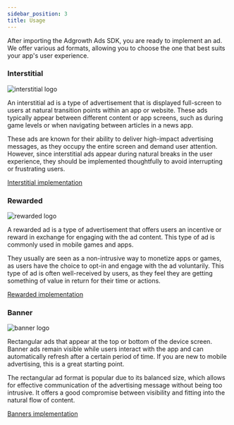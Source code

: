 ```yaml
---
sidebar_position: 3
title: Usage
---
```


After importing the Adgrowth Ads SDK, you are ready to implement an ad. We offer various ad formats, allowing you to choose the one that best suits your app's user experience.

### Interstitial

![interstitial logo](/img/format-interstitial.svg)

An interstitial ad is a type of advertisement that is displayed full-screen to users at natural transition points within an app or website. These ads typically appear between different content or app screens, such as during game levels or when navigating between articles in a news app.

These ads are known for their ability to deliver high-impact advertising messages, as they occupy the entire screen and demand user attention. However, since interstitial ads appear during natural breaks in the user experience, they should be implemented thoughtfully to avoid interrupting or frustrating users.

[Interstitial implementation](/docs/category/interstitial/)

### Rewarded

![rewarded logo](/img/format-rewarded.svg)

A rewarded ad is a type of advertisement that offers users an incentive or reward in exchange for engaging with the ad content. This type of ad is commonly used in mobile games and apps.

They usually are seen as a non-intrusive way to monetize apps or games, as users have the choice to opt-in and engage with the ad voluntarily. This type of ad is often well-received by users, as they feel they are getting something of value in return for their time or actions.

[Rewarded implementation](/docs/category/rewarded/)

### Banner

![banner logo](/img/format-banner.svg)

Rectangular ads that appear at the top or bottom of the device screen. Banner ads remain visible while users interact with the app and can automatically refresh after a certain period of time. If you are new to mobile advertising, this is a great starting point.

The rectangular ad format is popular due to its balanced size, which allows for effective communication of the advertising message without being too intrusive. It offers a good compromise between visibility and fitting into the natural flow of content.

[Banners implementation](/docs/category/banner/)
